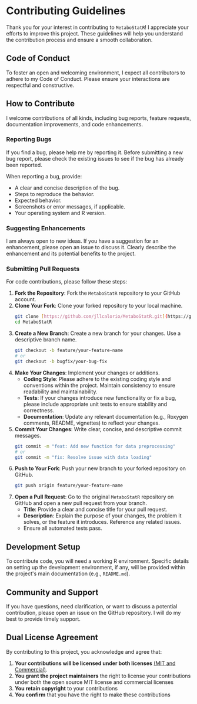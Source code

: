 # Contributing Guidelines

Thank you for your interest in contributing to `MetaboStatR`! I appreciate your efforts to improve this project. These guidelines will help you understand the contribution process and ensure a smooth collaboration.

## Code of Conduct

To foster an open and welcoming environment, I expect all contributors to adhere to my Code of Conduct. Please ensure your interactions are respectful and constructive.

## How to Contribute

I welcome contributions of all kinds, including bug reports, feature requests, documentation improvements, and code enhancements.

### Reporting Bugs

If you find a bug, please help me by reporting it. Before submitting a new bug report, please check the existing issues to see if the bug has already been reported.

When reporting a bug, provide:
* A clear and concise description of the bug.
* Steps to reproduce the behavior.
* Expected behavior.
* Screenshots or error messages, if applicable.
* Your operating system and R version.

### Suggesting Enhancements

I am always open to new ideas. If you have a suggestion for an enhancement, please open an issue to discuss it. Clearly describe the enhancement and its potential benefits to the project.

### Submitting Pull Requests

For code contributions, please follow these steps:

1.  **Fork the Repository**: Fork the `MetaboStatR` repository to your GitHub account.
2.  **Clone Your Fork**: Clone your forked repository to your local machine.
    ```bash
    git clone [https://github.com/jllcalorio/MetaboStatR.git](https://github.com/jllcalorio/MetaboStatR.git)
    cd MetaboStatR
    ```
3.  **Create a New Branch**: Create a new branch for your changes. Use a descriptive branch name.
    ```bash
    git checkout -b feature/your-feature-name
    # or
    git checkout -b bugfix/your-bug-fix
    ```
4.  **Make Your Changes**: Implement your changes or additions.
    * **Coding Style**: Please adhere to the existing coding style and conventions within the project. Maintain consistency to ensure readability and maintainability.
    * **Tests**: If your changes introduce new functionality or fix a bug, please include appropriate unit tests to ensure stability and correctness.
    * **Documentation**: Update any relevant documentation (e.g., Roxygen comments, README, vignettes) to reflect your changes.
5.  **Commit Your Changes**: Write clear, concise, and descriptive commit messages.
    ```bash
    git commit -m "feat: Add new function for data preprocessing"
    # or
    git commit -m "fix: Resolve issue with data loading"
    ```
6.  **Push to Your Fork**: Push your new branch to your forked repository on GitHub.
    ```bash
    git push origin feature/your-feature-name
    ```
7.  **Open a Pull Request**: Go to the original `MetaboStatR` repository on GitHub and open a new pull request from your branch.
    * **Title**: Provide a clear and concise title for your pull request.
    * **Description**: Explain the purpose of your changes, the problem it solves, or the feature it introduces. Reference any related issues.
    * Ensure all automated tests pass.

## Development Setup

To contribute code, you will need a working R environment. Specific details on setting up the development environment, if any, will be provided within the project's main documentation (e.g., `README.md`).

## Community and Support

If you have questions, need clarification, or want to discuss a potential contribution, please open an issue on the GitHub repository. I will do my best to provide timely support.

## Dual License Agreement

By contributing to this project, you acknowledge and agree that:

1. **Your contributions will be licensed under both licenses** [(MIT and Commercial)](https://github.com/jllcalorio/MetaboStatR/blob/main/LICENSE).
2. **You grant the project maintainers** the right to license your contributions under both the open source MIT license and commercial licenses
3. **You retain copyright** to your contributions
4. **You confirm** that you have the right to make these contributions
